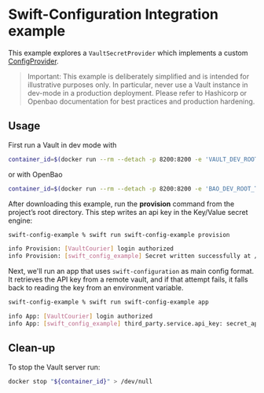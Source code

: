 # Swift-Configuration Integration example

This example explores a `VaultSecretProvider` which implements a custom [ConfigProvider](https://swiftpackageindex.com/apple/swift-configuration/0.2.0/documentation/configuration/configprovider). 

> Important: This example is deliberately simplified and is intended for illustrative purposes only. In particular, never use a Vault instance in dev-mode in a production deployment. Please refer to Hashicorp or Openbao documentation for best practices and production hardening.

## Usage

First run a Vault in dev mode with

```sh
container_id=$(docker run --rm --detach -p 8200:8200 -e 'VAULT_DEV_ROOT_TOKEN_ID=learn-vault' hashicorp/vault:latest)
```

or with OpenBao

```sh
container_id=$(docker run --rm --detach -p 8200:8200 -e 'BAO_DEV_ROOT_TOKEN_ID=education' openbao/openbao:latest)
```

After downloading this example, run the **provision** command from the project’s root directory. This step writes an api key in the Key/Value secret engine:

```sh
swift-config-example % swift run swift-config-example provision

info Provision: [VaultCourier] login authorized
info Provision: [swift_config_example] Secret written successfully at /secret/third_party_service
```

Next, we'll run an app that uses `swift-configuration` as main config format. It retrieves the API key from a remote vault, and if that attempt fails, it falls back to reading the key from an environment variable.

```sh
swift-config-example % swift run swift-config-example app

info App: [VaultCourier] login authorized
info App: [swift_config_example] third_party.service.api_key: secret_api_key_stored_in_vault
```

## Clean-up

To stop the Vault server run:

```sh
docker stop "${container_id}" > /dev/null
```




